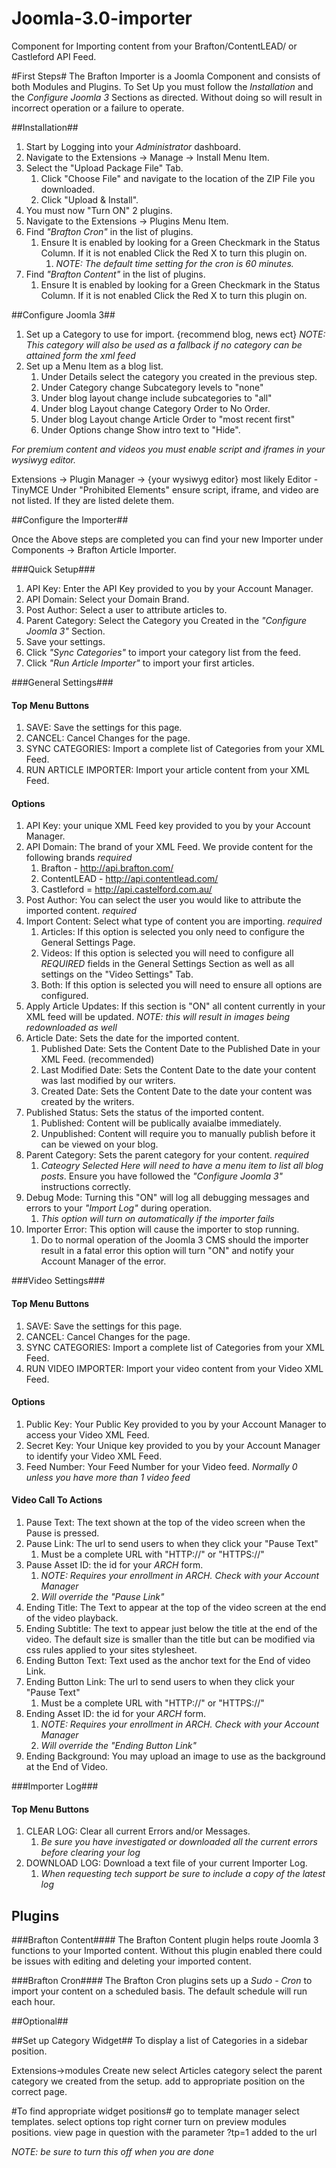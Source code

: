 Joomla-3.0-importer
===================

Component for Importing content from your Brafton/ContentLEAD/ or Castleford API Feed.

#First Steps#
The Brafton Importer is a Joomla Component and consists of both Modules and Plugins.  To Set Up you must follow the *Installation* and the *Configure Joomla 3* Sections as directed.  Without doing so will result in incorrect operation or a failure to operate.

##Installation##

1. Start by Logging into your _Administrator_ dashboard.
2. Navigate to the Extensions -> Manage -> Install Menu Item.
3. Select the "Upload Package File" Tab.
    1. Click "Choose File" and navigate to the location of the ZIP File you downloaded.
    2. Click "Upload & Install".
4. You must now "Turn ON" 2 plugins.
5. Navigate to the Extensions -> Plugins Menu Item.
6. Find _"Brafton Cron"_ in the list of plugins.
    1. Ensure It is enabled by looking for a Green Checkmark in the Status Column.  If it is not enabled Click the Red X to turn this plugin on.
        1. _NOTE: The default time setting for the cron is 60 minutes._
7. Find _"Brafton Content"_ in the list of plugins.
    1. Ensure It is enabled by looking for a Green Checkmark in the Status Column.  If it is not enabled Click the Red X to turn this plugin on.
    

##Configure Joomla 3##

1. Set up a Category to use for import. {recommend blog, news ect}
    _NOTE: This category will also be used as a fallback if no category can be attained form the xml feed_
2. Set up a Menu Item as a blog list.
	1. Under Details select the category you created in the previous step.
	2. Under Category change Subcategory levels to "none"
	3. Under blog layout change include subcategories to "all"
	4. Under blog Layout change Category Order to No Order.
	5. Under blog Layout change Article Order to "most recent first"
    6. Under Options change Show intro text to "Hide".

_For premium content and videos you must enable script and iframes in your wysiwyg editor._

Extensions -> Plugin Manager -> {your wysiwyg editor} most likely Editor - TinyMCE
Under "Prohibited Elements" ensure script, iframe, and video are not listed.
If they are listed delete them.

##Configure the Importer##

Once the Above steps are completed you can find your new Importer under Components -> Brafton Article Importer.

###Quick Setup###
1. API Key: Enter the API Key provided to you by your Account Manager.
2. API Domain: Select your Domain Brand.
3. Post Author: Select a user to attribute articles to.
4. Parent Category: Select the Category you Created in the _"Configure Joomla 3"_ Section.
5. Save your settings.
6. Click _"Sync Categories"_ to import your category list from the feed.
7. Click _"Run Article Importer"_ to import your first articles.

###General Settings###
#### Top Menu Buttons ####
1. SAVE: Save the settings for this page.
2. CANCEL: Cancel Changes for the page.
3. SYNC CATEGORIES: Import a complete list of Categories from your XML Feed.
4. RUN ARTICLE IMPORTER: Import your article content from your XML Feed.

#### Options ####
1. API Key: your unique XML Feed key provided to you by your Account Manager.
2. API Domain: The brand of your XML Feed. We provide content for the following brands _required_
    1. Brafton - http://api.brafton.com/
    2. ContentLEAD - http://api.contentlead.com/
    3. Castleford = http://api.castelford.com.au/
3. Post Author: You can select the user you would like to attribute the imported content. _required_
4. Import Content: Select what type of content you are importing. _required_
    1. Articles: If this option is selected you only need to configure the General Settings Page.
    2. Videos: If this option is selected you will need to configure all _*REQUIRED*_ fields in the General Settings Section as well as all settings on the "Video Settings" Tab.
    3. Both: If this option is selected you will need to ensure all options are configured.
5. Apply Article Updates: If this section is "ON" all content currently in your XML feed will be updated.  _NOTE: this will result in images being redownloaded as well_
6. Article Date: Sets the date for the imported content.
    1. Published Date: Sets the Content Date to the Published Date in your XML Feed. (recommended)
    2. Last Modified Date: Sets the Content Date to the date your content was last modified by our writers.
    3. Created Date: Sets the Content Date to the date your content was created by the writers.
7. Published Status: Sets the status of the imported content.
    1. Published: Content will be publically avaialbe immediately.
    2. Unpublished: Content will require you to manually publish before it can be viewed on your blog.
8. Parent Category: Sets the parent category for your content. _required_
    1. _Cateogry Selected Here will need to have a menu item to list all blog posts_. Ensure you have followed the *"Configure Joomla 3"* instructions correctly.
9. Debug Mode: Turning this "ON" will log all debugging messages and errors to your _"Import Log"_ during operation.
    1. _This option will turn on automatically if the importer fails_
10. Importer Error: This option will cause the importer to stop running.
    1. Do to normal operation of the Joomla 3 CMS should the importer result in a fatal error this option will turn "ON" and notify your Account Manager of the error.
    
###Video Settings###
#### Top Menu Buttons ####
1. SAVE: Save the settings for this page.
2. CANCEL: Cancel Changes for the page.
3. SYNC CATEGORIES: Import a complete list of Categories from your XML Feed.
4. RUN VIDEO IMPORTER: Import your video content from your Video XML Feed.

#### Options #####
1. Public Key: Your Public Key provided to you by your Account Manager to access your Video XML Feed.
2. Secret Key: Your Unique key provided to you by your Account Manager to identify your Video XML Feed.
3. Feed Number: Your Feed Number for your Video feed. _Normally 0 unless you have more than 1 video feed_

#### Video Call To Actions ####
1. Pause Text: The text shown at the top of the video screen when the Pause is pressed.
2. Pause Link: The url to send users to when they click your "Pause Text"
    1. Must be a complete URL with "HTTP://" or "HTTPS://"
3. Pause Asset ID: the id for your _ARCH_ form.  
    1. _NOTE: Requires your enrollment in ARCH.  Check with your Account Manager_
    2. _Will override the "Pause Link"_
4. Ending Title: The Text to appear at the top of the video screen at the end of the video playback.
5. Ending Subtitle: The text to appear just below the title at the end of the video.  The default size is smaller than the title but can be modified via css rules applied to your sites stylesheet.
6. Ending Button Text: Text used as the anchor text for the End of video Link.
7. Ending Button Link: The url to send users to when they click your "Pause Text"
    1. Must be a complete URL with "HTTP://" or "HTTPS://"
8. Ending Asset ID: the id for your _ARCH_ form.  
    1. _NOTE: Requires your enrollment in ARCH.  Check with your Account Manager_
    2. _Will override the "Ending Button Link"_
9. Ending Background: You may upload an image to use as the background at the End of Video.

###Importer Log###
#### Top Menu Buttons ####
1. CLEAR LOG: Clear all current Errors and/or Messages.
    1. _Be sure you have investigated or downloaded all the current errors before clearing your log_
2. DOWNLOAD LOG: Download a text file of your current Importer Log.
    1. _When requesting tech support be sure to include a copy of the latest log_

## Plugins ##

###Brafton Content####
The Brafton Content plugin helps route Joomla 3 functions to your Imported content.  Without this plugin enabled there could be issues with editing and deleting your imported content.

###Brafton Cron####
The Brafton Cron plugins sets up a _Sudo - Cron_ to import your content on a scheduled basis.  The default schedule will run each hour.

##Optional##

##Set up Category Widget##
To display a list of Categories in a sidebar position.

Extensions->modules
Create new select Articles category
select the parent category we created from the setup.
add to appropriate position on the correct page.


#To find appropriate widget positions#
go to template manager select templates.
select options top right corner
turn on preview modules positions.
view page in question with the parameter ?tp=1 added to the url

*NOTE: be sure to turn this off when you are done*